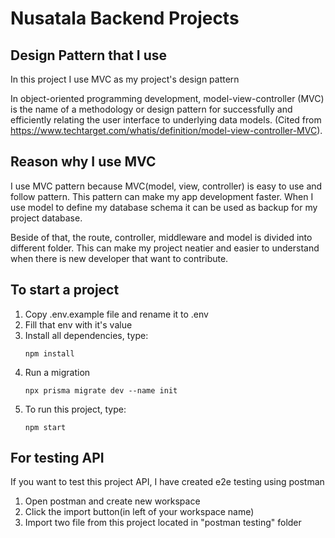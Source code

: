 # Nusatala Backend Projects
## Design Pattern that I use
In this project I use MVC as my project's design pattern  

In object-oriented programming development, model-view-controller (MVC) is the name of a methodology or design pattern for successfully and efficiently relating the user interface to underlying data models. (Cited from <https://www.techtarget.com/whatis/definition/model-view-controller-MVC>).

## Reason why I use MVC
I use MVC pattern because MVC(model, view, controller) is easy to use and follow pattern. This pattern can make my app development faster. When I use model to define my database schema it can be used as backup for my project database.  

Beside of that, the route, controller, middleware and model is divided into different folder. This can make my project neatier and easier to understand when there is new developer that want to contribute.

## To start a project
1. Copy .env.example file and rename it to .env  
2. Fill that env with it's value
3. Install all dependencies, type:
    ```
    npm install
    ```
4. Run a migration
    ```
    npx prisma migrate dev --name init
    ```
5. To run this project, type:
    ```
    npm start
    ```
    
## For testing API
If you want to test this project API, I have created e2e testing using postman
1. Open postman and create new workspace
2. Click the import button(in left of your workspace name)
3. Import two file from this project located in "postman testing" folder
